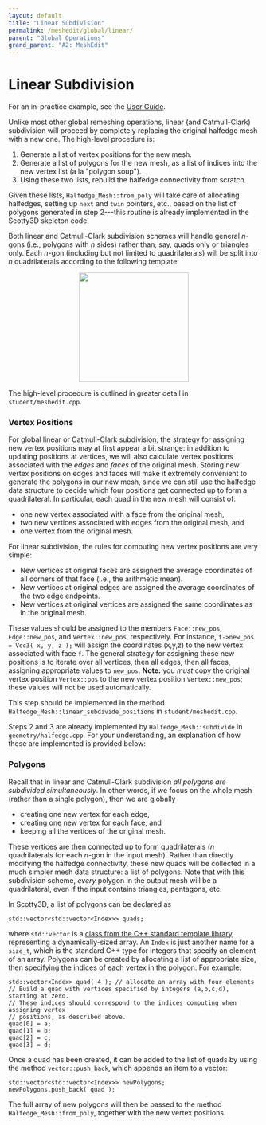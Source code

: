 ```yaml
---
layout: default
title: "Linear Subdivision"
permalink: /meshedit/global/linear/
parent: "Global Operations"
grand_parent: "A2: MeshEdit"
---
```


# Linear Subdivision

For an in-practice example, see the [User Guide](/Scotty3D/guide/model).

Unlike most other global remeshing operations, linear (and Catmull-Clark) subdivision will proceed by completely replacing the original halfedge mesh with a new one. The high-level procedure is:

1.  Generate a list of vertex positions for the new mesh.
2.  Generate a list of polygons for the new mesh, as a list of indices into the new vertex list (a la "polygon soup").
3.  Using these two lists, rebuild the halfedge connectivity from scratch.

Given these lists, `Halfedge_Mesh::from_poly` will take care of allocating halfedges, setting up `next` and `twin` pointers, etc., based on the list of polygons generated in step 2---this routine is already implemented in the Scotty3D skeleton code.

Both linear and Catmull-Clark subdivision schemes will handle general _n_-gons (i.e., polygons with _n_ sides) rather than, say, quads only or triangles only. Each _n_-gon (including but not limited to quadrilaterals) will be split into _n_ quadrilaterals according to the following template:

<center><img src="subdivide_quad.png" style="height:220px"></center>

The high-level procedure is outlined in greater detail in `student/meshedit.cpp`.

### Vertex Positions

For global linear or Catmull-Clark subdivision, the strategy for assigning new vertex positions may at first appear a bit strange: in addition to updating positions at vertices, we will also calculate vertex positions associated with the _edges_ and _faces_ of the original mesh. Storing new vertex positions on edges and faces will make it extremely convenient to generate the polygons in our new mesh, since we can still use the halfedge data structure to decide which four positions get connected up to form a quadrilateral. In particular, each quad in the new mesh will consist of:

*   one new vertex associated with a face from the original mesh,
*   two new vertices associated with edges from the original mesh, and
*   one vertex from the original mesh.

For linear subdivision, the rules for computing new vertex positions are very simple:

*   New vertices at original faces are assigned the average coordinates of all corners of that face (i.e., the arithmetic mean).
*   New vertices at original edges are assigned the average coordinates of the two edge endpoints.
*   New vertices at original vertices are assigned the same coordinates as in the original mesh.

These values should be assigned to the members `Face::new_pos`, `Edge::new_pos`, and `Vertex::new_pos`, respectively. For instance, `f->new_pos = Vec3( x, y, z );` will assign the coordinates (x,y,z) to the new vertex associated with face `f`. The general strategy for assigning these new positions is to iterate over all vertices, then all edges, then all faces, assigning appropriate values to `new_pos`. **Note:** you _must_ copy the original vertex position `Vertex::pos` to the new vertex position `Vertex::new_pos`; these values will not be used automatically.

This step should be implemented in the method `Halfedge_Mesh::linear_subdivide_positions` in `student/meshedit.cpp`.

Steps 2 and 3 are already implemented by `Halfedge_Mesh::subdivide` in `geometry/halfedge.cpp`. For your understanding, an explanation of how these are implemented is provided below:

### Polygons

Recall that in linear and Catmull-Clark subdivision _all polygons are subdivided simultaneously_. In other words, if we focus on the whole mesh (rather than a single polygon), then we are globally

*   creating one new vertex for each edge,
*   creating one new vertex for each face, and
*   keeping all the vertices of the original mesh.

These vertices are then connected up to form quadrilaterals (_n_ quadrilaterals for each _n_-gon in the input mesh). Rather than directly modifying the halfedge connectivity, these new quads will be collected in a much simpler mesh data structure: a list of polygons. Note that with this subdivision scheme, _every_ polygon in the output mesh will be a quadrilateral, even if the input contains triangles, pentagons, etc.

In Scotty3D, a list of polygons can be declared as

    std::vector<std::vector<Index>> quads;

where `std::vector` is a [class from the C++ standard template library](http://en.cppreference.com/w/cpp/container/vector), representing a dynamically-sized array. An `Index` is just another name for a `size_t`, which is the standard C++ type for integers that specify an element of an array. Polygons can be created by allocating a list of appropriate size, then specifying the indices of each vertex in the polygon. For example:

    std::vector<Index> quad( 4 ); // allocate an array with four elements
    // Build a quad with vertices specified by integers (a,b,c,d), starting at zero.
    // These indices should correspond to the indices computing when assigning vertex
    // positions, as described above.
    quad[0] = a;
    quad[1] = b;
    quad[2] = c;
    quad[3] = d;

Once a quad has been created, it can be added to the list of quads by using the method `vector::push_back`, which appends an item to a vector:

    std::vector<std::vector<Index>> newPolygons;
    newPolygons.push_back( quad );

The full array of new polygons will then be passed to the method `Halfedge_Mesh::from_poly`, together with the new vertex positions.
